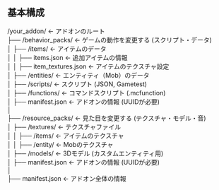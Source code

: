 ## 基本構成


/your_addon/    ← アドオンのルート<br>
 ├── /behavior_packs/  ← ゲームの動作を変更する (スクリプト・データ)<br>
 │    ├── /items/  ← アイテムのデータ<br>
 │    │    ├── items.json  ← 追加アイテムの情報<br>
 │    │    ├── item_textures.json  ← アイテムのテクスチャ設定<br>
 │    ├── /entities/  ← エンティティ（Mob）のデータ<br>
 │    ├── /scripts/  ← スクリプト (JSON, Gametest)<br>
 │    ├── /functions/  ← コマンドスクリプト (.mcfunction)<br>
 │    ├── manifest.json  ← アドオンの情報 (UUIDが必要)<br>
 │<br>
 ├── /resource_packs/  ← 見た目を変更する (テクスチャ・モデル・音)<br>
 │    ├── /textures/  ← テクスチャファイル<br>
 │    │    ├── /items/  ← アイテムのテクスチャ<br>
 │    │    ├── /entity/  ← Mobのテクスチャ<br>
 │    ├── /models/  ← 3Dモデル (カスタムエンティティ用)<br>
 │    ├── manifest.json  ← アドオンの情報 (UUIDが必要)<br>
 │<br>
 ├── manifest.json  ← アドオン全体の情報<br>
 
